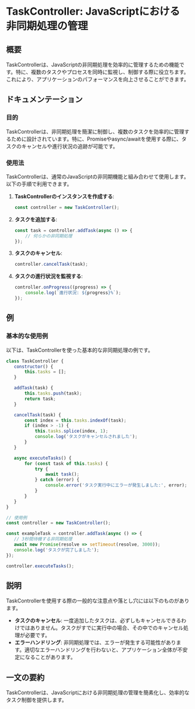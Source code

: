 <!--
Meta Description: # TaskController: JavaScriptにおける非同期処理の管理 ## 概要 TaskControllerは、JavaScriptの非同期処理を効率的に管理するための機能です。特に、複数のタスクやプロセスを同時に監視し、制御する際に役立ちます。これにより、アプリケーションのパフォーマ...
Meta Keywords: task, controller, const, javascript, tasks
-->

# TaskController: JavaScriptにおける非同期処理の管理

## 概要
TaskControllerは、JavaScriptの非同期処理を効率的に管理するための機能です。特に、複数のタスクやプロセスを同時に監視し、制御する際に役立ちます。これにより、アプリケーションのパフォーマンスを向上させることができます。

## ドキュメンテーション

### 目的
TaskControllerは、非同期処理を簡潔に制御し、複数のタスクを効率的に管理するために設計されています。特に、Promiseやasync/awaitを使用する際に、タスクのキャンセルや進行状況の追跡が可能です。

### 使用法
TaskControllerは、通常のJavaScriptの非同期機能と組み合わせて使用します。以下の手順で利用できます。

1. **TaskControllerのインスタンスを作成する**:
   ```javascript
   const controller = new TaskController();
   ```

2. **タスクを追加する**:
   ```javascript
   const task = controller.addTask(async () => {
       // 何らかの非同期処理
   });
   ```

3. **タスクのキャンセル**:
   ```javascript
   controller.cancelTask(task);
   ```

4. **タスクの進行状況を監視する**:
   ```javascript
   controller.onProgress((progress) => {
       console.log(`進行状況: ${progress}%`);
   });
   ```

## 例

### 基本的な使用例
以下は、TaskControllerを使った基本的な非同期処理の例です。

```javascript
class TaskController {
   constructor() {
       this.tasks = [];
   }

   addTask(task) {
       this.tasks.push(task);
       return task;
   }

   cancelTask(task) {
       const index = this.tasks.indexOf(task);
       if (index > -1) {
           this.tasks.splice(index, 1);
           console.log('タスクがキャンセルされました');
       }
   }

   async executeTasks() {
       for (const task of this.tasks) {
           try {
               await task();
           } catch (error) {
               console.error('タスク実行中にエラーが発生しました:', error);
           }
       }
   }
}

// 使用例
const controller = new TaskController();

const exampleTask = controller.addTask(async () => {
   // 3秒間待機する非同期処理
   await new Promise(resolve => setTimeout(resolve, 3000));
   console.log('タスクが完了しました');
});

controller.executeTasks();
```

## 説明
TaskControllerを使用する際の一般的な注意点や落とし穴には以下のものがあります。

- **タスクのキャンセル**: 一度追加したタスクは、必ずしもキャンセルできるわけではありません。タスクがすでに実行中の場合、その中でのキャンセル処理が必要です。
- **エラーハンドリング**: 非同期処理では、エラーが発生する可能性があります。適切なエラーハンドリングを行わないと、アプリケーション全体が不安定になることがあります。

## 一文の要約
TaskControllerは、JavaScriptにおける非同期処理の管理を簡素化し、効率的なタスク制御を提供します。